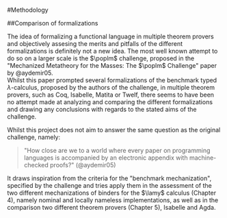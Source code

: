 #Methodology

##Comparison of formalizations

The idea of formalizing a functional language in multiple theorem provers and objectively assesing the merits and pitfalls of the different formalizations is definitely not a new idea. The most well known attempt to do so on a larger scale is the $\poplm$ challenge, proposed in the "Mechanized Metatheory for the Masses: The $\poplm$ Challenge" paper by @aydemir05.   
Whilst this paper prompted several formalizations of the benchmark typed $\lambda$-calculus, proposed by the authors of the challenge, in multiple theorem provers, such as Coq, Isabelle, Matita or Twelf, there seems to have been no attempt made at analyzing and comparing the different formalizations and drawing any conclusions with regards to the stated aims of the challenge.

Whilst this project does not aim to answer the same question as the original challenge, namely: 

> "How close are we to a world where every paper on programming languages is accompanied by an electronic appendix with machine- checked proofs?" (@aydemir05)

It draws inspiration from the criteria for the "benchmark mechanization", specified by the challenge and tries apply them in the assessment of the two different mechanizations of binders for the $\lamy$ calculus (Chapter 4), namely nominal and locally nameless implementations, as well as in the comparison two different theorem provers (Chapter 5), Isabelle and Agda.
























<!--##$\lamy$ calculus - Definitions

**Syntax (nominal)**

**Well typed terms (nominal)**

\begin{center}
    \AxiomC{}
    \LeftLabel{$(var)$}
    \RightLabel{$(x : \sigma \in \Gamma)$}
    \UnaryInfC{$\Gamma \vdash x : \sigma$}
    \DisplayProof
    \hskip 1.5em
    \AxiomC{}
    \LeftLabel{$(Y)$}
    \UnaryInfC{$\Gamma \vdash Y_\sigma : (\sigma \to \sigma) \to \sigma$}
    \DisplayProof
    \vskip 1.5em
    \AxiomC{$\Gamma \cup \{x:\sigma\} \vdash M : \tau$}
    \LeftLabel{$(abs)$}
    \RightLabel{$(x\ \sharp\ \Gamma/ x \not\in Subjects(\Gamma))$}
    \UnaryInfC{$\Gamma \vdash \lambda x. M : \sigma \to \tau$}
    \DisplayProof
    \hskip 1.5em
    \AxiomC{$\Gamma \vdash M : \sigma \to \tau$}
    \AxiomC{$\Gamma \vdash N : \sigma$}
    \LeftLabel{$(app)$}
    \BinaryInfC{$\Gamma \vdash MN : \tau$}
    \DisplayProof
\end{center}

**$\beta Y$-Reduction(nominal, typed)**

\begin{center}
    \AxiomC{$\Gamma \vdash M \Rightarrow M' : \sigma \to \tau$}
    \AxiomC{$\Gamma \vdash N : \sigma$}
    \LeftLabel{$(red_L)$}
    \BinaryInfC{$\Gamma \vdash MN \Rightarrow M'N : \tau$}
    \DisplayProof
    \hskip 1.5em
    \AxiomC{$\Gamma \vdash M : \sigma \to \tau$}
    \AxiomC{$\Gamma \vdash N \Rightarrow N' : \sigma$}
    \LeftLabel{$(red_R)$}
    \BinaryInfC{$\Gamma \vdash MN \Rightarrow M'N : \tau$}
    \DisplayProof
    \vskip 1.5em
    \AxiomC{$\Gamma \cup \{x:\sigma\} \vdash M \Rightarrow M' : \tau$}
    \LeftLabel{$(abs)$}
    \RightLabel{$(x\ \sharp\ \Gamma)$}
    \UnaryInfC{$\Gamma \vdash \lambda x. M \Rightarrow \lambda x. M' : \sigma \to \tau$}
    \DisplayProof
    \hskip 1.5em
    \AxiomC{$\Gamma \cup \{x:\sigma\} \vdash M : \tau$}
    \AxiomC{$\Gamma \vdash N : \sigma$}
    \LeftLabel{$(\beta)$}
    \RightLabel{$(x\ \sharp\ \Gamma, N)$}
    \BinaryInfC{$\Gamma \vdash (\lambda x. M)N \Rightarrow M[N/x] : \tau$}
    \DisplayProof
    \vskip 1.5em
    \AxiomC{$\Gamma \vdash M : \sigma \to \sigma$}
    \LeftLabel{$(Y)$}
    \UnaryInfC{$\Gamma \vdash Y_\sigma M \Rightarrow M (Y_\sigma M) : \sigma$}
    \DisplayProof
\end{center}



**$\beta Y$-Reduction(nominal, untyped)**

\begin{center}
    \AxiomC{$M \Rightarrow M'$}
    \LeftLabel{$(red_L)$}
    \UnaryInfC{$MN \Rightarrow M'N$}
    \DisplayProof
    \hskip 1.5em
    \AxiomC{$N \Rightarrow N'$}
    \LeftLabel{$(red_R)$}
    \UnaryInfC{$MN \Rightarrow M'N$}
    \DisplayProof
    \vskip 1.5em
    \AxiomC{$M \Rightarrow M'$}
    \LeftLabel{$(abs)$}
    \UnaryInfC{$\lambda x. M \Rightarrow \lambda x. M'$}
    \DisplayProof
    \hskip 1.5em
    \AxiomC{}
    \LeftLabel{$(\beta)$}
    \RightLabel{$(x\ \sharp\ N)$}
    \UnaryInfC{$(\lambda x. M)N \Rightarrow M[N/x]$}
    \DisplayProof
    \hskip 1.5em
    \AxiomC{}
    \LeftLabel{$(Y)$}
    \UnaryInfC{$Y_\sigma M \Rightarrow M (Y_\sigma M)$}
    \DisplayProof
\end{center}


-------------------





**Syntax (locally nameless)**

Types: 
$$\sigma ::= a\ |\ \sigma \to \sigma \text{ where }a \in \mathcal{TV}$$

Pre-terms:
$$M::= x\ |\ n\ |\ MM\ |\ \lambda M\ |\ Y_\sigma \text{ where }x \in Var \text{ and } n \in Nat$$

**Open (locally nameless)**

$M^N \equiv \{0 \to N\}M\\$

\begin{math}
\{k \to U\}(x) = x\\
\{k \to U\}(n) = \text{if }k = n \text{ then } U \text{ else } n\\
\{k \to U\}(MN) = (\{k \to U\}M)(\{k \to U\}N)\\
\{k \to U\}(\lambda M) = \lambda (\{k+1 \to U\}M)\\
\{k \to U\}(Y \sigma) = Y \sigma
\end{math}


**Closed terms (locally nameless, cofinite)**

\begin{center}
    \AxiomC{}
    \LeftLabel{$(fvar)$}
    \UnaryInfC{term$(x)$}
    \DisplayProof
    \hskip 1.5em
    \AxiomC{}
    \LeftLabel{$(Y)$}
    \UnaryInfC{term$(Y_\sigma)$}
    \DisplayProof
    \vskip 1.5em
    \AxiomC{$\forall x \not\in L.\ \text{term}(M^x) $}
    \LeftLabel{$(lam)$}
    \RightLabel{(finite $L$)}
    \UnaryInfC{term$(\lambda M)$}
    \DisplayProof
    \hskip 1.5em
    \AxiomC{term$(M)$}
    \AxiomC{term$(M)$}
    \LeftLabel{$(app)$}
    \BinaryInfC{term$(MN)$}
    \DisplayProof
\end{center}


**$\beta Y$-Reduction(locally nameless, cofinite, untyped)**

\begin{center}
    \AxiomC{$M \Rightarrow M'$}
    \AxiomC{term$(N)$}
    \LeftLabel{$(red_L)$}
    \BinaryInfC{$MN \Rightarrow M'N$}
    \DisplayProof
    \hskip 1.5em
    \AxiomC{term$(M)$}
    \AxiomC{$N \Rightarrow N'$}
    \LeftLabel{$(red_R)$}
    \BinaryInfC{$MN \Rightarrow M'N$}
    \DisplayProof
    \vskip 1.5em
    \AxiomC{$\forall x \not\in L.\ M^x \Rightarrow M'^x$}
    \LeftLabel{$(abs)$}
    \RightLabel{(finite $L$)}
    \UnaryInfC{$\lambda M \Rightarrow \lambda M'$}
    \DisplayProof
    \hskip 1.5em
    \AxiomC{term$(\lambda M)$}
    \AxiomC{term$(N)$}
    \LeftLabel{$(\beta)$}
    \BinaryInfC{$(\lambda M)N \Rightarrow M^N$}
    \DisplayProof
    \hskip 1.5em
    \AxiomC{}
    \LeftLabel{$(Y)$}
    \UnaryInfC{$M \Rightarrow M (Y_\sigma M)$}
    \DisplayProof
\end{center} -->